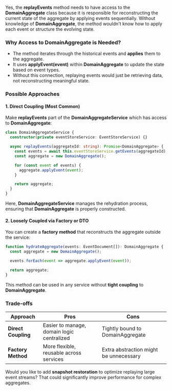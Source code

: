 Yes, the **replayEvents** method needs to have access to the **DomainAggregate** class because it is responsible for reconstructing the current state of the aggregate by applying events sequentially. Without knowledge of **DomainAggregate**, the method wouldn't know how to apply each event or structure the evolving state.

### **Why Access to DomainAggregate is Needed?**
- The method iterates through the historical events and **applies** them to the aggregate.
- It uses **applyEvent(event)** within **DomainAggregate** to update the state based on event types.
- Without this connection, replaying events would just be retrieving data, not reconstructing meaningful state.

### **Possible Approaches**
#### 1. **Direct Coupling (Most Common)**
Make **replayEvents** part of the **DomainAggregateService** which has access to **DomainAggregate**:
```typescript
class DomainAggregateService {
  constructor(private eventStoreService: EventStoreService) {}

  async replayEvents(aggregateId: string): Promise<DomainAggregate> {
    const events = await this.eventStoreService.getEvents(aggregateId);
    const aggregate = new DomainAggregate();

    for (const event of events) {
      aggregate.applyEvent(event);
    }

    return aggregate;
  }
}
```
Here, **DomainAggregateService** manages the rehydration process, ensuring that **DomainAggregate** is properly constructed.

#### 2. **Loosely Coupled via Factory or DTO**
You can create a **factory method** that reconstructs the aggregate outside the service:
```typescript
function hydrateAggregate(events: EventDocument[]): DomainAggregate {
  const aggregate = new DomainAggregate();

  events.forEach(event => aggregate.applyEvent(event));

  return aggregate;
}
```
This method can be used in any service without **tight coupling** to **DomainAggregate**.

### **Trade-offs**
| Approach | Pros | Cons |
|----------|------|------|
| **Direct Coupling** | Easier to manage, domain logic centralized | Tightly bound to DomainAggregate |
| **Factory Method** | More flexible, reusable across services | Extra abstraction might be unnecessary |

Would you like to add **snapshot restoration** to optimize replaying large event streams? That could significantly improve performance for complex aggregates.